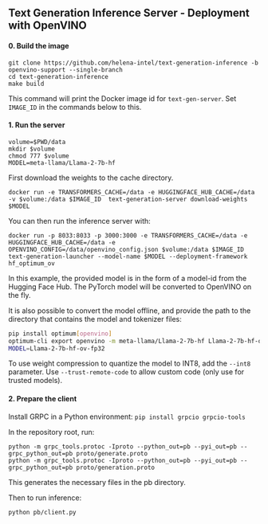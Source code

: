 ## Text Generation Inference Server - Deployment with OpenVINO


#### 0. Build the image


```
git clone https://github.com/helena-intel/text-generation-inference -b openvino-support --single-branch
cd text-generation-inference
make build
```

This command will print the Docker image id for `text-gen-server`. Set `IMAGE_ID` in the commands below to this.

#### 1. Run the server

```
volume=$PWD/data
mkdir $volume
chmod 777 $volume
MODEL=meta-llama/Llama-2-7b-hf
```

First download the weights to the cache directory.

```
docker run -e TRANSFORMERS_CACHE=/data -e HUGGINGFACE_HUB_CACHE=/data -v $volume:/data $IMAGE_ID  text-generation-server download-weights $MODEL
```

You can then run the inference server with:

```
docker run -p 8033:8033 -p 3000:3000 -e TRANSFORMERS_CACHE=/data -e HUGGINGFACE_HUB_CACHE=/data -e OPENVINO_CONFIG=/data/openvino_config.json $volume:/data $IMAGE_ID text-generation-launcher --model-name $MODEL --deployment-framework hf_optimum_ov
```

In this example, the provided model is in the form of a model-id from the Hugging Face Hub. The PyTorch model will be converted to OpenVINO on the fly.

It is also possible to convert the model offline, and provide the path to the directory that contains the model and tokenizer files:

```sh
pip install optimum[openvino]
optimum-cli export openvino -m meta-llama/Llama-2-7b-hf Llama-2-7b-hf-ov-fp32
MODEL=Llama-2-7b-hf-ov-fp32
```

To use weight compression to quantize the model to INT8, add the `--int8` parameter. Use `--trust-remote-code` to allow custom code (only use for trusted models).


#### 2. Prepare the client

Install GRPC in a Python environment: `pip install grpcio grpcio-tools`

In the repository root, run:
```
python -m grpc_tools.protoc -Iproto --python_out=pb --pyi_out=pb --grpc_python_out=pb proto/generate.proto
python -m grpc_tools.protoc -Iproto --python_out=pb --pyi_out=pb --grpc_python_out=pb proto/generation.proto
```
This generates the necessary files in the pb directory.

Then to run inference:
```
python pb/client.py
```
